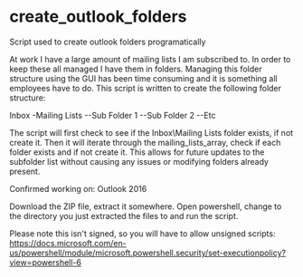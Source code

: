 # create_outlook_folders
Script used to create outlook folders programatically

At work I have a large amount of mailing lists I am subscribed to. In order to keep these all managed I have them in folders. Managing this folder structure using the GUI has been time consuming and it is something all employees have to do. This script is written to create the following folder structure:

Inbox
-Mailing Lists
--Sub Folder 1
--Sub Folder 2
--Etc

The script will first check to see if the Inbox\Mailing Lists folder exists, if not create it. Then it will iterate through the mailing_lists_array, check if each folder exists and if not create it. This allows for future updates to the subfolder list without causing any issues or modifying folders already present.

Confirmed working on:
Outlook 2016

Download the ZIP file, extract it somewhere. Open powershell, change to the directory you just extracted the files to and run the script.

Please note this isn't signed, so you will have to allow unsigned scripts:
https://docs.microsoft.com/en-us/powershell/module/microsoft.powershell.security/set-executionpolicy?view=powershell-6
